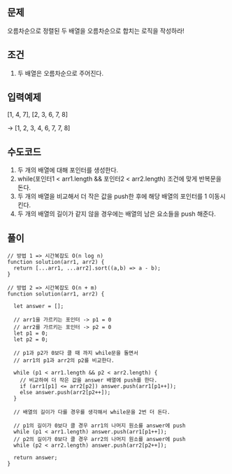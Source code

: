 ## 문제

오름차순으로 정렬된 두 배열을 오름차순으로 합치는 로직을 작성하라!

## 조건

1. 두 배열은 오름차순으로 주어진다.

## 입력예제

[1, 4, 7], [2, 3, 6, 7, 8]

-> [1, 2, 3, 4, 6, 7, 7, 8]

## 수도코드

1. 두 개의 배열에 대해 포인터를 생성한다.
2. while(포인터1 < arr1.length && 포인터2 < arr2.length) 조건에 맞게 반복문을 돈다.
3. 두 개의 배열을 비교해서 더 작은 값을 push한 후에 해당 배열의 포인터를 1 이동시킨다.
4. 두 개의 배열의 길이가 같지 않을 경우에는 배열의 남은 요소들을 push 해준다.

## 풀이

```
// 방법 1 => 시간복잡도 O(n log n)
function solution(arr1, arr2) {
  return [...arr1, ...arr2].sort((a,b) => a - b);
}
```

```
// 방법 2 => 시간복잡도 O(n + m)
function solution(arr1, arr2) {

  let answer = [];

  // arr1을 가르키는 포인터 -> p1 = 0
  // arr2를 가르키는 포인터 -> p2 = 0
  let p1 = 0;
  let p2 = 0;

  // p1과 p2가 0보다 클 때 까지 while문을 돌면서
  // arr1의 p1과 arr2의 p2를 비교한다.

  while (p1 < arr1.length && p2 < arr2.length) {
    // 비교하여 더 작은 값을 answer 배열에 push를 한다.
    if (arr1[p1] <= arr2[p2]) answer.push(arr1[p1++]);
    else answer.push(arr2[p2++]);
  }

  // 배열의 길이가 다를 경우를 생각해서 while문을 2번 더 돈다.

  // p1의 길이가 0보다 클 경우 arr1의 나머지 원소를 answer에 push
  while (p1 < arr1.length) answer.push(arr1[p1++]);
  // p2의 길이가 0보다 클 경우 arr2의 나머지 원소를 answer에 push
  while (p2 < arr2.length) answer.push(arr2[p2++]);

  return answer;
}
```
